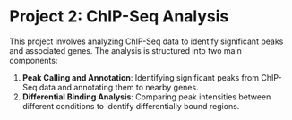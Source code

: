 # Project 2: ChIP-Seq Analysis

This project involves analyzing ChIP-Seq data to identify significant peaks and associated genes. The analysis is structured into two main components:

1. **Peak Calling and Annotation**: Identifying significant peaks from ChIP-Seq data and annotating them to nearby genes.
2. **Differential Binding Analysis**: Comparing peak intensities between different conditions to identify differentially bound regions.

